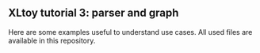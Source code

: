 ## XLtoy tutorial 3: parser and graph
Here are some examples useful to understand use cases. All used files are 
available in this repository.  

